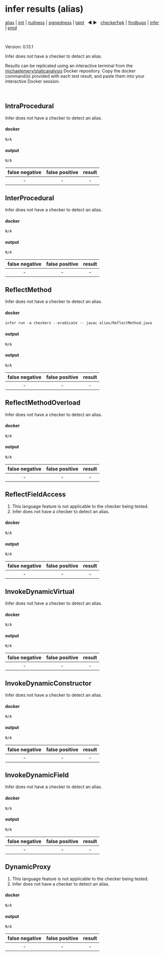 # infer results (alias)

[alias](https://github.com/michaelemery/staticanalysis/blob/master/src/results/alias/README.md) | [init](https://github.com/michaelemery/staticanalysis/blob/master/src/results/init/README.md) | [nullness](https://github.com/michaelemery/staticanalysis/blob/master/src/results/nullness/README.md) | [signedness](https://github.com/michaelemery/staticanalysis/blob/master/src/results/signedness/README.md) | [taint](https://github.com/michaelemery/staticanalysis/blob/master/src/results/taint/README.md) &nbsp; &#x25c0; &#x25b6; &nbsp; [checkerfwk](https://github.com/michaelemery/staticanalysis/blob/master/src/results/tool/checkerframework.md) | [findbugs](https://github.com/michaelemery/staticanalysis/blob/master/src/results/tool/findbugs.md) | [infer](https://github.com/michaelemery/staticanalysis/blob/master/src/results/tool/infer.md) | [pmd](https://github.com/michaelemery/staticanalysis/blob/master/src/results/tool/pmd.md)

<br>

Version: 0.13.1

Infer does not have a checker to detect an alias.

Results can be replicated using an interactive terminal from the [michaelemery/staticanalysis](https://cloud.docker.com/u/michaelemery/repository/docker/michaelemery/staticanalysis) Docker repository. Copy the docker command(s) provided with each test result, and paste them into your interactive Docker session. 

<br>

## IntraProcedural

[//]: [alias/IntraProcedural.java](https://github.com/michaelemery/staticanalysis/blob/master/src/alias/IntraProcedural.java)

Infer does not have a checker to detect an alias.

#### docker

```
N/A
```

#### output

```
N/A
```

| false negative | false positive | result |
| :---: | :---: | :---: |
| - | - | - |

## InterProcedural

[//]: [alias/InterProcedural.java](https://github.com/michaelemery/staticanalysis/blob/master/src/alias/InterProcedural.java)

Infer does not have a checker to detect an alias.

#### docker

```
N/A
```

#### output

```
N/A
```

| false negative | false positive | result |
| :---: | :---: | :---: |
| - | - | - |

## ReflectMethod

[//]: [alias/ReflectMethod.java](https://github.com/michaelemery/staticanalysis/blob/master/src/alias/ReflectMethod.java)

Infer does not have a checker to detect an alias.

#### docker

```
infer run -a checkers --eradicate -- javac alias/ReflectMethod.java
```

#### output

```
N/A
```

#### output

```
N/A
```

| false negative | false positive | result |
| :---: | :---: | :---: |
| - | - | - |

## ReflectMethodOverload

[//]: [alias/ReflectMethodOverload.java](https://github.com/michaelemery/staticanalysis/blob/master/src/alias/ReflectMethodOverload.java)

Infer does not have a checker to detect an alias.

#### docker

```
N/A
```

#### output

```
N/A
```

| false negative | false positive | result |
| :---: | :---: | :---: |
| - | - | - |

## ReflectFieldAccess

[//]: [alias/ReflectFieldAccess.java](https://github.com/michaelemery/staticanalysis/blob/master/src/alias/ReflectFieldAccess.java)

1) This language feature is not applicable to the checker being tested.
2) Infer does not have a checker to detect an alias.

#### docker

```
N/A
```

#### output

```
N/A
```

| false negative | false positive | result |
| :---: | :---: | :---: |
| - | - | - |

## InvokeDynamicVirtual

[//]: [alias/InvokeDynamicVirtual.java](https://github.com/michaelemery/staticanalysis/blob/master/src/alias/InvokeDynamicVirtual.java)

Infer does not have a checker to detect an alias.

#### docker

```
N/A
```

#### output

```
N/A
```

| false negative | false positive | result |
| :---: | :---: | :---: |
| - | - | - |

## InvokeDynamicConstructor

[//]: [alias/InvokeDynamicConstructor.java](https://github.com/michaelemery/staticanalysis/blob/master/src/alias/InvokeDynamicConstructor.java)

Infer does not have a checker to detect an alias.

#### docker

```
N/A
```

#### output

```
N/A
```

| false negative | false positive | result |
| :---: | :---: | :---: |
| - | - | - |

## InvokeDynamicField

[//]: [alias/InvokeDynamicField.java](https://github.com/michaelemery/staticanalysis/blob/master/src/alias/InvokeDynamicField.java)

Infer does not have a checker to detect an alias.

#### docker

```
N/A
```

#### output

```
N/A
```

| false negative | false positive | result |
| :---: | :---: | :---: |
| - | - | - |

## DynamicProxy

[//]: [alias/DynamicProxy.java](https://github.com/michaelemery/staticanalysis/blob/master/src/alias/DynamicProxy.java)

1) This language feature is not applicable to the checker being tested.
2) Infer does not have a checker to detect an alias.

#### docker

```
N/A
```

#### output

```
N/A
```

| false negative | false positive | result |
| :---: | :---: | :---: |
| - | - | - |

